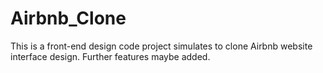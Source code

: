 # Airbnb_Clone
This is a front-end design code project simulates to clone Airbnb website interface design. Further features maybe added. 

